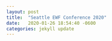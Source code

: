 ```yaml
---
layout: post
title:  "Seattle EWF Conference 2020"
date:   2020-01-26 18:54:40 -0600
categories: jekyll update
---
```


